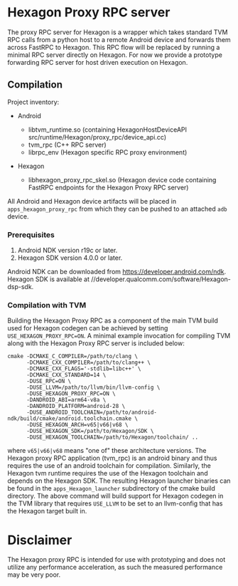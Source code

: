 <!--- Licensed to the Apache Software Foundation (ASF) under one -->
<!--- or more contributor license agreements.  See the NOTICE file -->
<!--- distributed with this work for additional information -->
<!--- regarding copyright ownership.  The ASF licenses this file -->
<!--- to you under the Apache License, Version 2.0 (the -->
<!--- "License"); you may not use this file except in compliance -->
<!--- with the License.  You may obtain a copy of the License at -->

<!---   http://www.apache.org/licenses/LICENSE-2.0 -->

<!--- Unless required by applicable law or agreed to in writing, -->
<!--- software distributed under the License is distributed on an -->
<!--- "AS IS" BASIS, WITHOUT WARRANTIES OR CONDITIONS OF ANY -->
<!--- KIND, either express or implied.  See the License for the -->
<!--- specific language governing permissions and limitations -->
<!--- under the License. -->
# Hexagon Proxy RPC server

The proxy RPC server for Hexagon is a wrapper which takes standard TVM RPC calls from a python host
to a remote Android device and forwards them across FastRPC to Hexagon. This RPC flow will be replaced 
by running a minimal RPC server directly on Hexagon. For now we provide a prototype forwarding RPC server 
for host driven execution on Hexagon.

## Compilation

Project inventory: 
* Android
  * libtvm_runtime.so (containing HexagonHostDeviceAPI src/runtime/Hexagon/proxy_rpc/device_api.cc)
  * tvm_rpc (C++ RPC server)
  * librpc_env (Hexagon specific RPC proxy environment)
    
* Hexagon
  * libhexagon_proxy_rpc_skel.so (Hexagon device code containing FastRPC endpoints for the Hexagon Proxy RPC server)

All Android and Hexagon device artifacts will be placed in `apps_hexagon_proxy_rpc` from which they can be pushed
to an attached `adb` device.

### Prerequisites

1. Android NDK version r19c or later.
2. Hexagon SDK version 4.0.0 or later.

Android NDK can be downloaded from https://developer.android.com/ndk.
Hexagon SDK is available at //developer.qualcomm.com/software/Hexagon-dsp-sdk.

### Compilation with TVM

Building the Hexagon Proxy RPC as a component of the main TVM build
used for Hexagon codegen can be achieved by setting `USE_HEXAGON_PROXY_RPC=ON`.
A minimal  example invocation for compiling TVM along with the Hexagon Proxy RPC server 
is included below:

```
cmake -DCMAKE_C_COMPILER=/path/to/clang \
      -DCMAKE_CXX_COMPILER=/path/to/clang++ \
      -DCMAKE_CXX_FLAGS='-stdlib=libc++' \
      -DCMAKE_CXX_STANDARD=14 \
      -DUSE_RPC=ON \
      -DUSE_LLVM=/path/to/llvm/bin/llvm-config \
      -DUSE_HEXAGON_PROXY_RPC=ON \
      -DANDROID_ABI=arm64-v8a \
      -DANDROID_PLATFORM=android-28 \
      -DUSE_ANDROID_TOOLCHAIN=/path/to/android-ndk/build/cmake/android.toolchain.cmake \
      -DUSE_HEXAGON_ARCH=v65|v66|v68 \
      -DUSE_HEXAGON_SDK=/path/to/Hexagon/SDK \
      -DUSE_HEXAGON_TOOLCHAIN=/path/to/Hexagon/toolchain/ ..
```

where `v65|v66|v68` means "one of" these architecture versions.
The Hexagon proxy RPC application (tvm_rpc) is an android binary and thus requires the use 
of an android toolchain for compilation. Similarly, the Hexagon tvm runtime 
requires the use of the Hexagon toolchain and depends on the Hexagon SDK. The 
resulting Hexagon launcher binaries can be found in the `apps_Hexagon_launcher`
subdirectory of the cmake build directory. The above command
will build support for Hexagon codegen in the TVM library that requires 
`USE_LLVM` to be set to an llvm-config that has the Hexagon target built in.


# Disclaimer

The Hexagon proxy RPC is intended for use with prototyping and does not utilize any
performance acceleration, as such the measured performance may be very poor.
